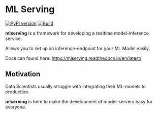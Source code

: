 # ML Serving
[![PyPI version](https://badge.fury.io/py/mlserving.svg)](https://badge.fury.io/py/mlserving)
[![Build](https://github.com/orlevii/mlserving/workflows/build/badge.svg)]()

**mlserving** is a framework for developing a realtime model-inference service.

Allows you to set up an inference-endpoint for your ML Model easily.

Docs can found here:
https://mlserving.readthedocs.io/en/latest/

## Motivation
Data Scientists usually struggle with integrating their ML-models to production.

**mlserving** is here to make the development of model-servers easy for everyone.

